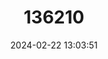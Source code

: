 ---
title: "136210"
category: "Rhipidomys modicus"
draft: false
date: 2024-02-22 13:03:51
languages:
  English: ["Peruvian Rhipidomys"]
---